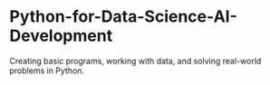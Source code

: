 # Python-for-Data-Science-AI-Development
Creating basic programs, working with data, and solving real-world problems in Python.
